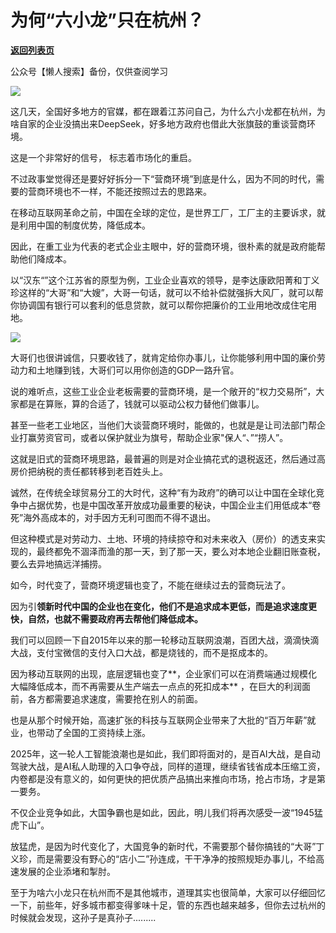 # 为何“六小龙”只在杭州？

[**返回列表页**](/gzh/政事堂2019)

公众号【懒人搜索】备份，仅供查阅学习

![](https://mmbiz.qpic.cn/mmbiz_png/rxhS23yu8cOHOmHZ8JhDAMLyicl2EAJ4kicwXCDkqmib388VypCOJCoKOpibLHJicjuUUDveqOwQqGNBSnDb89rMCicw/640?wx_fmt=png&from;=appmsg)

这几天，全国好多地方的官媒，都在跟着江苏问自己，为什么六小龙都在杭州，为啥自家的企业没搞出来DeepSeek，好多地方政府也借此大张旗鼓的重谈营商环境。

这是一个非常好的信号， 标志着市场化的重启。

不过政事堂觉得还是要好好拆分一下“营商环境”到底是什么，因为不同的时代，需要的营商环境也不一样，不能还按照过去的思路来。

在移动互联网革命之前，中国在全球的定位，是世界工厂，工厂主的主要诉求，就是利用中国的制度优势，降低成本。

因此，在重工业为代表的老式企业主眼中，好的营商环境，很朴素的就是政府能帮助他们降成本。

以“汉东“”这个江苏省的原型为例，工业企业喜欢的领导，是李达康欧阳菁和丁义珍这样的“大哥”和“大嫂”，大哥一句话，就可以不给补偿就强拆大风厂，就可以帮你协调国有银行可以套利的低息贷款，就可以帮你把廉价的工业用地改成住宅用地。

![](https://mmbiz.qpic.cn/mmbiz_jpg/rxhS23yu8cOHOmHZ8JhDAMLyicl2EAJ4k2uEsE1tRx1ymexwFKV1qYmsMMXI7UiaUtn6Y4kEbd9N8fAV0hs2Blug/640?wx_fmt=jpeg&from;=appmsg)

大哥们也很讲诚信，只要收钱了，就肯定给你办事儿，让你能够利用中国的廉价劳动力和土地赚到钱，大哥们可以用你创造的GDP一路升官。

说的难听点，这些工业企业老板需要的营商环境，是一个敞开的“权力交易所”，大家都是在算账，算的合适了，钱就可以驱动公权力替他们做事儿。

甚至一些老工业地区，当他们大谈营商环境时，能做的，也就是是让司法部门帮企业打赢劳资官司，或者以保护就业为旗号，帮助企业家"保人“、”“捞人”。

这就是旧式的营商环境思路，最普遍的则是对企业搞花式的退税返还，然后通过高房价把纳税的责任都转移到老百姓头上。

诚然，在传统全球贸易分工的大时代，这种“有为政府”的确可以让中国在全球化竞争中占据优势，也是中国改革开放成功最重要的秘诀，中国企业主们用低成本“卷死”海外高成本的，对手因方无利可图而不得不退出。

但这种模式是对劳动力、土地、环境的持续掠夺和对未来收入（房价）的透支来实现的，最终都免不涸泽而渔的那一天，到了那一天，要么对本地企业翻旧账查税，要么去异地搞远洋捕捞。

如今，时代变了，营商环境逻辑也变了，不能在继续过去的营商玩法了。

因为引**领新时代中国的企业也在变化，他们不是追求成本更低，而是追求速度更快，自然，也就不需要政府再去帮他们降低成本。**

我们可以回顾一下自2015年以来的那一轮移动互联网浪潮，百团大战，滴滴快滴大战，支付宝微信的支付入口大战，都是烧钱的，而不是抠成本的。

因为移动互联网的出现，底层逻辑也变了**，企业家们可以在消费端通过规模化大幅降低成本，而不再需要从生产端去一点点的死扣成本**
，在巨大的利润面前，各方都需要追求速度，需要抢在别人的前面。

也是从那个时候开始，高速扩张的科技与互联网企业带来了大批的“百万年薪”就业，也带动了全国的工资持续上涨。

2025年，这一轮人工智能浪潮也是如此，我们即将面对的，是百AI大战，是自动驾驶大战，是AI私人助理的入口争夺战，同样的道理，继续省钱省成本压缩工资，内卷都是没有意义的，如何更快的把优质产品搞出来推向市场，抢占市场，才是第一要务。

不仅企业竞争如此，大国争霸也是如此，因此，明儿我们将再次感受一波“1945猛虎下山”。

放猛虎，是因为时代变化了，大国竞争的新时代，不需要那个替你搞钱的“大哥”丁义珍，而是需要没有野心的“店小二”孙连成，干干净净的按照规矩办事儿，不给高速发展的企业添堵和掣肘。

至于为啥六小龙只在杭州而不是其他城市，道理其实也很简单，大家可以仔细回忆一下，前些年，好多城市都变得爹味十足，管的东西也越来越多，但你去过杭州的时候就会发现，这孙子是真孙子.........

